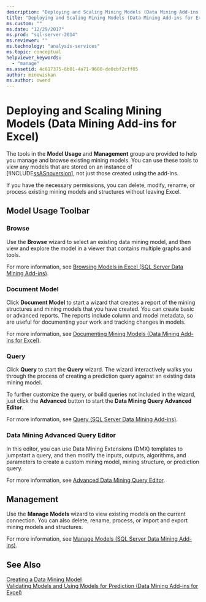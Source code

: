```yaml
---
description: "Deploying and Scaling Mining Models (Data Mining Add-ins for Excel)"
title: "Deploying and Scaling Mining Models (Data Mining Add-ins for Excel) | Microsoft Docs"
ms.custom: ""
ms.date: "12/29/2017"
ms.prod: "sql-server-2014"
ms.reviewer: ""
ms.technology: "analysis-services"
ms.topic: conceptual
helpviewer_keywords: 
  - "manage"
ms.assetid: 4c617375-6b01-4a71-9680-de0cbf2cff05
author: minewiskan
ms.author: owend
---
```

# Deploying and Scaling Mining Models (Data Mining Add-ins for Excel)
  The tools in the **Model Usage** and **Management** group are provided to help you manage and browse existing mining models. You can use these tools to view any models that are stored on an instance of [!INCLUDE[ssASnoversion](../includes/ssasnoversion-md.md)], not just those created using the add-ins.  
  
 If you have the necessary permissions, you can delete, modify, rename, or process existing mining models and structures without leaving Excel.  
  
## Model Usage Toolbar  
  
### Browse  
 Use the **Browse** wizard to select an existing data mining model, and then view and explore the model in a viewer that contains multiple graphs and tools.  
  
 For more information, see [Browsing Models in Excel &#40;SQL Server Data Mining Add-ins&#41;](browsing-models-in-excel-sql-server-data-mining-add-ins.md).  
  
### Document Model  
 Click **Document Model** to start a wizard that creates a report of the mining structures and mining models that you have created. You can create basic or advanced reports. The reports include column and model metadata, so are useful for documenting your work and tracking changes in models.  
  
 For more information, see [Documenting Mining Models &#40;Data Mining Add-ins for Excel&#41;](documenting-mining-models-data-mining-add-ins-for-excel.md).  
  
### Query  
 Click **Query** to start the **Query** wizard. The wizard interactively walks you through the process of creating a prediction query against an existing data mining model.  
  
 To further customize the query, or build queries not included in the wizard, just click the **Advanced** button to start the **Data Mining Query Advanced Editor**.  
  
 For more information, see [Query &#40;SQL Server Data Mining Add-ins&#41;](query-sql-server-data-mining-add-ins.md).  
  
### Data Mining Advanced Query Editor  
 In this editor, you can use Data Mining Extensions (DMX) templates to jumpstart a query, and then modify the inputs, outputs, algorithms, and parameters to create a custom mining model, mining structure, or prediction query.  
  
 For more information, see [Advanced Data Mining Query Editor](advanced-data-mining-query-editor.md).  
  
## Management  
 Use the **Manage Models** wizard to view existing models on the current connection. You can also delete, rename, process, or import and export mining models and structures.  
  
 For more information, see [Manage Models &#40;SQL Server Data Mining Add-ins&#41;](manage-models-sql-server-data-mining-add-ins.md).  
  
## See Also  
 [Creating a Data Mining Model](creating-a-data-mining-model.md)   
 [Validating Models and Using Models for Prediction &#40;Data Mining Add-ins for Excel&#41;](validating-models-and-using-models-for-prediction-data-mining-add-ins-for-excel.md)  
  
  
